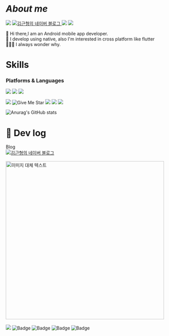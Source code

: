 
# _About me_

<img src="https://img.shields.io/badge/GitHub-181717?style=flat-square&logo=GitHub&logoColor=white"> <!-- 깃허브 -->
<a href="https://blog.naver.com/kkhyungyung0">
     <img src="https://img.shields.io/badge/blog-20C997?style=flat-square&logo=Velog&logoColor=white" alt="김근형의 네이버 블로그"> <!-- 네이버블로그 -->
</a>
<img src="https://img.shields.io/badge/kkhyungyung0@naver.com-03C75A?style=flat-square&logo=naver&logoColor=white"> <!--naver mail-->
<img src="https://img.shields.io/badge/kkhyungyung0@gmail.com-2E3330?style=flat-square&logo=Google&logoColor=white"> <!--google mail-->


👋 Hi there,I am an Android mobile app developer. <br>
👋 I develop using native, also I'm interested in cross platform like flutter<br>
🤷🏻‍♂️ I always wonder why.

# Skills
### Platforms & Languages

<img src="https://img.shields.io/badge/Android-34A853?style=flat-square&logo=Android&logoColor=white"/> <img src="https://img.shields.io/badge/Native-34A853?style=flat-square&logo=Naver&logoColor=white"/> <img src="https://img.shields.io/badge/Android Studio-3DDC84?style=flat-square&logo=Android Studio&logoColor=white"/> <br>

<img src="https://img.shields.io/badge/Kotlin-7F52FF?style=flat-square&logo=Kotlin&logoColor=white"> ![Give Me Star](https://img.shields.io/badge/Java-red) <img src="https://img.shields.io/badge/MySql-4479A1?style=flat-square&logo=Mysql&logoColor=white"> <img src="https://img.shields.io/badge/RoomDB-003B57?style=flat-square&logo=SQLite&logoColor=white">  <img src="https://img.shields.io/badge/Figma-F24E1E?style=flat-square&logo=Figma&logoColor=white"> 

![Anurag's GitHub stats](https://github-readme-stats.vercel.app/api?username=kkh725&show_icons=true&theme=radical)

# 👻 Dev log
Blog  
<a href="https://blog.naver.com/kkhyungyung0">
     <img src="https://img.shields.io/badge/blog-34A853?style=social&logo=Velog&logoColor=white" alt="김근형의 네이버 블로그"> <!-- 네이버블로그 -->
</a> <br> <br>
<a href="https://blog.naver.com/kkhyungyung0/223349493426">
    <img src="https://github.com/kkh725/kkh725/assets/120651330/6227eb39-b2e4-4ecb-8820-702d51de86e9" alt="이미지 대체 텍스트" width="500">
</a> <br><br>
<img src="https://img.shields.io/badge/Kotlin-7F52FF?style=flat-square&logo=Kotlin&logoColor=white"> ![Badge](https://img.shields.io/badge/MVVM-green) ![Badge](https://img.shields.io/badge/Coroutine-blue) ![Badge](https://img.shields.io/badge/Retrofit-black) ![Badge](https://img.shields.io/badge/Data_Binding-white)




<!-- <img src="https://img.shields.io/badge/AWS EC2-FF9900?style=flat-square&logo=Amazon Ec2&![Uploading 블로그.png…]()
logoColor=white"> <img src="https://img.shields.io/badge/AWS RDS-527FFF?style=flat-square&logo=Amazon RDS&logoColor=white">> 아마존 서버,디비

<img width="500" alt="image" src="https://github.com/kkh725/kkh725/assets/120651330/3735788f-a559-4bf8-bb90-4ac523b88a26"> ->이거는 사진. 블로그사진


<!--
**kkh725/kkh725** is a ✨ _special_ ✨ repository because its `README.md` (this file) appears on your GitHub profile.

Here are some ideas to get you started:

- 🔭 I’m currently working on ...
- 🌱 I’m currently learning ...
- 👯 I’m looking to collaborate on ...
- 🤔 I’m looking for help with ...
- 💬 Ask me about ...
- 📫 How to reach me: ...
- 😄 Pronouns: ...
- ⚡ Fun fact: ...
-->

